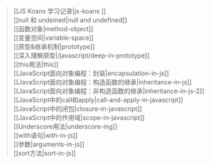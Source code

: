 > [[JS Koans 学习记录|js-koans ]]  
[[null 和 undeined|null and undefined]]  
[[函数对象|method-object]]  
[[变量空间|variable-space]]  
[[原型&继承机制|prototype]]  
[[深入理解原型|/javascript/deep-in-prototype]]  
[[this用法|this]]  
[[JavaScript面向对象编程：封装|encapsulation-in-js]]  
[[JavaScript面向对象编程：构造函数的继承|inheritance-in-js]]  
[[JavaScript面向对象编程：非构造函数的继承|inheritance-in-js-2]]  
[[JavaScript中的call和apply|call-and-apply-in-javascript]]  
[[JavaScript中的闭包|closure-in-javascript]]  
[[JavaScript中的作用域|scope-in-javascript]]  
[[Underscore用法|underscore-ing]]  
[[with语句|with-in-js]]   
[[参数|arguments-in-js]]  
[[sort方法|sort-in-js]]  










